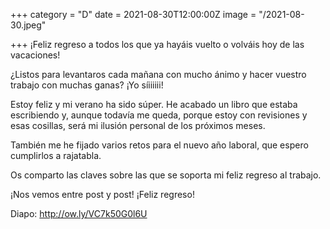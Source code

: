 +++
category = "D"
date = 2021-08-30T12:00:00Z
image = "/2021-08-30.jpeg"

+++
¡Feliz regreso a todos los que ya hayáis vuelto o volváis hoy de las vacaciones!   
  
¿Listos para levantaros cada mañana con mucho ánimo y hacer vuestro trabajo con muchas ganas? ¡Yo síiiiiii!  
  
Estoy feliz y mi verano ha sido súper. He acabado un libro que estaba escribiendo y, aunque todavía me queda, porque estoy con revisiones y esas cosillas, será mi ilusión personal de los próximos meses.   
  
También me he fijado varios retos para el nuevo año laboral, que espero cumplirlos a rajatabla.   
  
Os comparto las claves sobre las que se soporta mi feliz regreso al trabajo.   
  
¡Nos vemos entre post y post! ¡Feliz regreso!  
  
Diapo: http://ow.ly/VC7k50G0l6U